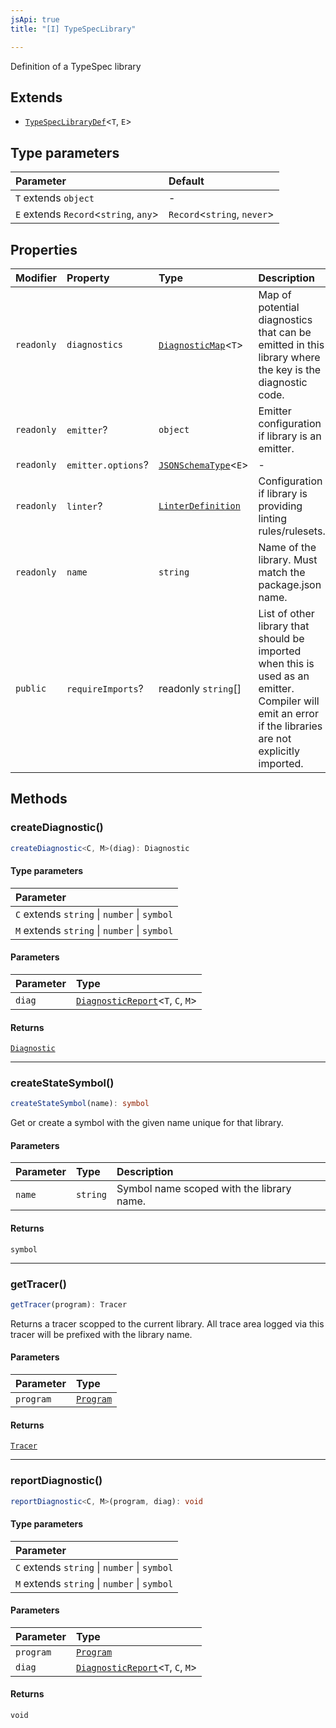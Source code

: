 ```yaml
---
jsApi: true
title: "[I] TypeSpecLibrary"

---
```

Definition of a TypeSpec library

## Extends

- [`TypeSpecLibraryDef`](TypeSpecLibraryDef.md)<`T`, `E`\>

## Type parameters

| Parameter | Default |
| :------ | :------ |
| `T` extends `object` | - |
| `E` extends `Record`<`string`, `any`\> | `Record`<`string`, `never`\> |

## Properties

| Modifier | Property | Type | Description | Inheritance |
| :------ | :------ | :------ | :------ | :------ |
| `readonly` | `diagnostics` | [`DiagnosticMap`](../type-aliases/DiagnosticMap.md)<`T`\> | Map of potential diagnostics that can be emitted in this library where the key is the diagnostic code. | [`TypeSpecLibraryDef`](TypeSpecLibraryDef.md).`diagnostics` |
| `readonly` | `emitter`? | `object` | Emitter configuration if library is an emitter. | [`TypeSpecLibraryDef`](TypeSpecLibraryDef.md).`emitter` |
| `readonly` | `emitter.options`? | [`JSONSchemaType`](../type-aliases/JSONSchemaType.md)<`E`\> | - | - |
| `readonly` | `linter`? | [`LinterDefinition`](LinterDefinition.md) | Configuration if library is providing linting rules/rulesets. | [`TypeSpecLibraryDef`](TypeSpecLibraryDef.md).`linter` |
| `readonly` | `name` | `string` | Name of the library. Must match the package.json name. | [`TypeSpecLibraryDef`](TypeSpecLibraryDef.md).`name` |
| `public` | `requireImports`? | readonly `string`[] | List of other library that should be imported when this is used as an emitter.<br />Compiler will emit an error if the libraries are not explicitly imported. | [`TypeSpecLibraryDef`](TypeSpecLibraryDef.md).`requireImports` |

## Methods

### createDiagnostic()

```ts
createDiagnostic<C, M>(diag): Diagnostic
```

#### Type parameters

| Parameter |
| :------ |
| `C` extends `string` \| `number` \| `symbol` |
| `M` extends `string` \| `number` \| `symbol` |

#### Parameters

| Parameter | Type |
| :------ | :------ |
| `diag` | [`DiagnosticReport`](../type-aliases/DiagnosticReport.md)<`T`, `C`, `M`\> |

#### Returns

[`Diagnostic`](Diagnostic.md)

***

### createStateSymbol()

```ts
createStateSymbol(name): symbol
```

Get or create a symbol with the given name unique for that library.

#### Parameters

| Parameter | Type | Description |
| :------ | :------ | :------ |
| `name` | `string` | Symbol name scoped with the library name. |

#### Returns

`symbol`

***

### getTracer()

```ts
getTracer(program): Tracer
```

Returns a tracer scopped to the current library.
All trace area logged via this tracer will be prefixed with the library name.

#### Parameters

| Parameter | Type |
| :------ | :------ |
| `program` | [`Program`](Program.md) |

#### Returns

[`Tracer`](Tracer.md)

***

### reportDiagnostic()

```ts
reportDiagnostic<C, M>(program, diag): void
```

#### Type parameters

| Parameter |
| :------ |
| `C` extends `string` \| `number` \| `symbol` |
| `M` extends `string` \| `number` \| `symbol` |

#### Parameters

| Parameter | Type |
| :------ | :------ |
| `program` | [`Program`](Program.md) |
| `diag` | [`DiagnosticReport`](../type-aliases/DiagnosticReport.md)<`T`, `C`, `M`\> |

#### Returns

`void`
